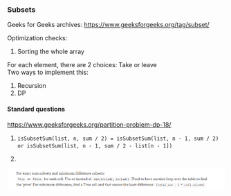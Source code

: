 ### Subsets

Geeks for Geeks archives: https://www.geeksforgeeks.org/tag/subset/ <br />

Optimization checks:
1. Sorting the whole array

For each element, there are 2 choices: Take or leave <br />
Two ways to implement this: <br />
1. Recursion
2. DP

#### Standard questions
https://www.geeksforgeeks.org/partition-problem-dp-18/
1. `isSubsetSum(list, n, sum / 2) = isSubsetSum(list, n - 1, sum / 2) or isSubsetSum(list, n - 1, sum / 2 - list[n - 1])`

2.  <br /> 
![partition-problem-dp](../../static/dp1.png)
